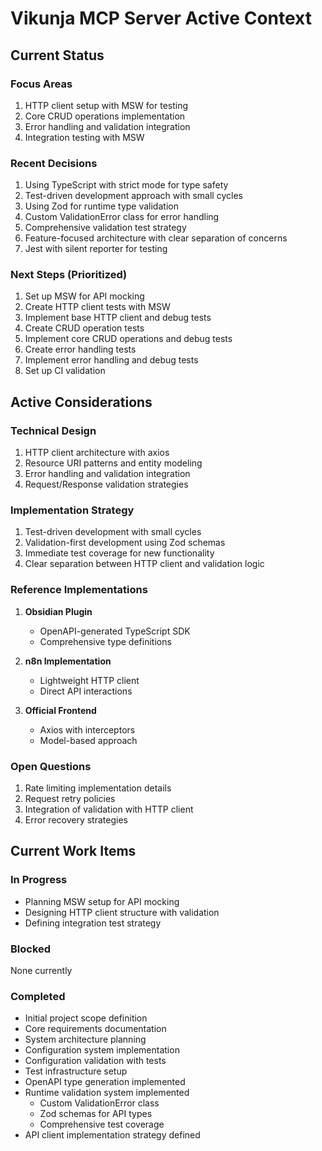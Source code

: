 # Vikunja MCP Server Active Context

## Current Status

### Focus Areas

1. HTTP client setup with MSW for testing
2. Core CRUD operations implementation
3. Error handling and validation integration
4. Integration testing with MSW

### Recent Decisions

1. Using TypeScript with strict mode for type safety
2. Test-driven development approach with small cycles
3. Using Zod for runtime type validation
4. Custom ValidationError class for error handling
5. Comprehensive validation test strategy
6. Feature-focused architecture with clear separation of concerns
7. Jest with silent reporter for testing

### Next Steps (Prioritized)

1. Set up MSW for API mocking
2. Create HTTP client tests with MSW
3. Implement base HTTP client and debug tests
4. Create CRUD operation tests
5. Implement core CRUD operations and debug tests
6. Create error handling tests
7. Implement error handling and debug tests
8. Set up CI validation

## Active Considerations

### Technical Design

1. HTTP client architecture with axios
2. Resource URI patterns and entity modeling
3. Error handling and validation integration
4. Request/Response validation strategies

### Implementation Strategy

1. Test-driven development with small cycles
2. Validation-first development using Zod schemas
3. Immediate test coverage for new functionality
4. Clear separation between HTTP client and validation logic

### Reference Implementations

1. **Obsidian Plugin**

   - OpenAPI-generated TypeScript SDK
   - Comprehensive type definitions

2. **n8n Implementation**

   - Lightweight HTTP client
   - Direct API interactions

3. **Official Frontend**
   - Axios with interceptors
   - Model-based approach

### Open Questions

1. Rate limiting implementation details
2. Request retry policies
3. Integration of validation with HTTP client
4. Error recovery strategies

## Current Work Items

### In Progress

- Planning MSW setup for API mocking
- Designing HTTP client structure with validation
- Defining integration test strategy

### Blocked

None currently

### Completed

- Initial project scope definition
- Core requirements documentation
- System architecture planning
- Configuration system implementation
- Configuration validation with tests
- Test infrastructure setup
- OpenAPI type generation implemented
- Runtime validation system implemented
  - Custom ValidationError class
  - Zod schemas for API types
  - Comprehensive test coverage
- API client implementation strategy defined
